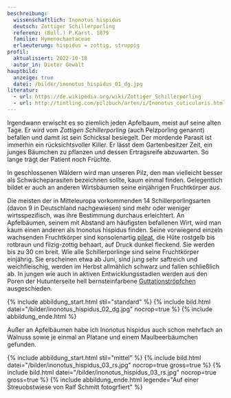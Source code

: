 ```yaml
---
beschreibung:
  wissenschaftlich: Inonotus hispidus
  deutsch: Zottiger Schillerporling
  referenz: (Bull.) P.Karst. 1879
  familie: Hymenochaetaceae
  erlaeuterung: hispidus = zottig, struppig
profil:
  aktualisiert: 2022-10-18
  autor_in: Dieter Gewalt
hauptbild:
  anzeige: true
  datei: /bilder/inonotus_hispidus_01_dg.jpg
literatur:
  - url: https://de.wikipedia.org/wiki/Zottiger_Schillerporling
  - url: http://tintling.com/pilzbuch/arten/i/Inonotus_cuticularis.html
---
```

Irgendwann erwischt es so ziemlich jeden Apfelbaum, meist auf seine alten Tage. Er wird vom *Zottigen Schillerporling* (auch Pelzporling genannt) befallen und damit ist sein Schicksal besiegelt. Der mordende Parasit ist immerhin ein rücksichtsvoller Killer. Er lässt dem Gartenbesitzer Zeit, ein junges Bäumchen zu pflanzen und dessen Ertragsreife abzuwarten. So lange trägt der Patient noch Früchte.

In geschlossenen Wäldern wird man unseren Pilz, den man vielleicht besser als Schwächeparasiten bezeichnen sollte, kaum einmal finden. Gelegentlich bildet er auch an anderen Wirtsbäumen seine einjährigen Fruchtkörper aus. 

Die meisten der in Mitteleuropa vorkommenden 14 Schillerporlingsarten (davon 9 in Deutschland nachgewiesen) sind mehr oder weniger wirtsspezifisch, was ihre Bestimmung durchaus erleichtert. An Apfelbäumen, seinem mit Abstand am häufigsten befallenen Wirt, wird man kaum einen anderen als Inonotus hispidus finden. Seine vorwiegend einzeln wachsenden Fruchtkörper sind konsolenartig [pileat](pileat "Glossar"), die Hüte rostgelb bis rotbraun und filzig-zottig behaart, auf Druck dunkel fleckend. Sie werden bis zu 30 cm breit. Wie alle Schillerporlinge sind seine Fruchtkörper einjährig. Sie erscheinen etwa ab Juni, sind jung sehr saftreich und weichfleischig, werden im Herbst allmählich schwarz und fallen schließlich ab. In jungen wie auch in aktiven Entwicklungsstadien werden aus den Poren der Hutunterseite hell bernsteinfarbene [Guttationströpfchen](Guttation "Glossar") ausgeschieden.

{% include abbildung_start.html stil="standard" %}
{% include bild.html datei="/bilder/inonotus_hispidus_02_dg.jpg" nocrop=true %}
{% include abbildung_ende.html %}

Außer an Apfelbäumen habe ich Inonotus hispidus auch schon mehrfach an Walnuss sowie je einmal an Platane und einem Maulbeerbäumchen gefunden.

{% include abbildung_start.html stil="mittel" %}
{% include bild.html datei="/bilder/inonotus_hispidus_03_rs.jpg" nocrop=true gross=true %}
{% include bild.html datei="/bilder/inonotus_hispidus_03_rs.jpg" nocrop=true gross=true %}
{% include abbildung_ende.html legende="Auf einer Streuobstwiese von Ralf Schmitt fotogrfiert" %}